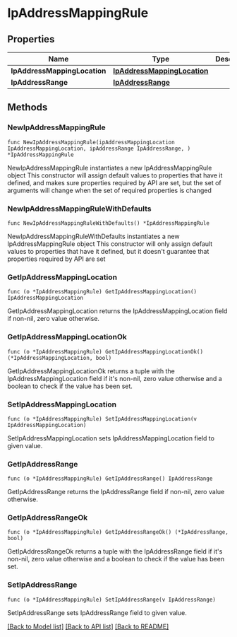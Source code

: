 # IpAddressMappingRule

## Properties

Name | Type | Description | Notes
------------ | ------------- | ------------- | -------------
**IpAddressMappingLocation** | [**IpAddressMappingLocation**](IpAddressMappingLocation.md) |  | 
**IpAddressRange** | [**IpAddressRange**](IpAddressRange.md) |  | 

## Methods

### NewIpAddressMappingRule

`func NewIpAddressMappingRule(ipAddressMappingLocation IpAddressMappingLocation, ipAddressRange IpAddressRange, ) *IpAddressMappingRule`

NewIpAddressMappingRule instantiates a new IpAddressMappingRule object
This constructor will assign default values to properties that have it defined,
and makes sure properties required by API are set, but the set of arguments
will change when the set of required properties is changed

### NewIpAddressMappingRuleWithDefaults

`func NewIpAddressMappingRuleWithDefaults() *IpAddressMappingRule`

NewIpAddressMappingRuleWithDefaults instantiates a new IpAddressMappingRule object
This constructor will only assign default values to properties that have it defined,
but it doesn't guarantee that properties required by API are set

### GetIpAddressMappingLocation

`func (o *IpAddressMappingRule) GetIpAddressMappingLocation() IpAddressMappingLocation`

GetIpAddressMappingLocation returns the IpAddressMappingLocation field if non-nil, zero value otherwise.

### GetIpAddressMappingLocationOk

`func (o *IpAddressMappingRule) GetIpAddressMappingLocationOk() (*IpAddressMappingLocation, bool)`

GetIpAddressMappingLocationOk returns a tuple with the IpAddressMappingLocation field if it's non-nil, zero value otherwise
and a boolean to check if the value has been set.

### SetIpAddressMappingLocation

`func (o *IpAddressMappingRule) SetIpAddressMappingLocation(v IpAddressMappingLocation)`

SetIpAddressMappingLocation sets IpAddressMappingLocation field to given value.


### GetIpAddressRange

`func (o *IpAddressMappingRule) GetIpAddressRange() IpAddressRange`

GetIpAddressRange returns the IpAddressRange field if non-nil, zero value otherwise.

### GetIpAddressRangeOk

`func (o *IpAddressMappingRule) GetIpAddressRangeOk() (*IpAddressRange, bool)`

GetIpAddressRangeOk returns a tuple with the IpAddressRange field if it's non-nil, zero value otherwise
and a boolean to check if the value has been set.

### SetIpAddressRange

`func (o *IpAddressMappingRule) SetIpAddressRange(v IpAddressRange)`

SetIpAddressRange sets IpAddressRange field to given value.



[[Back to Model list]](../README.md#documentation-for-models) [[Back to API list]](../README.md#documentation-for-api-endpoints) [[Back to README]](../README.md)


